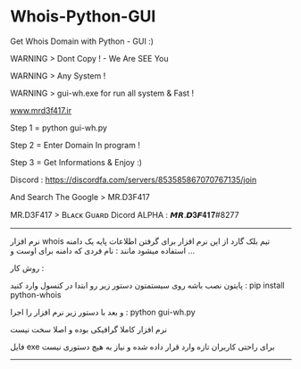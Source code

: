 # Whois-Python-GUI

Get Whois Domain with Python - GUI :)

WARNING > Dont Copy ! - We Are SEE You

WARNING > Any System !

WARNING > gui-wh.exe for run all system & Fast !

www.mrd3f417.ir

Step 1 = python gui-wh.py

Step 2 = Enter Domain In program ! 

Step 3 = Get Informations & Enjoy :)

Discord : https://discordfa.com/servers/853585867070767135/join

And Search The Google > MR.D3F417

MR.D3F417 > Bʟᴀᴄᴋ Gᴜᴀʀᴅ Dicord ALPHA : 𝙈𝙍.𝘿𝟑𝙁𝟒𝟏𝟕#8277

------------------------------------------------------

نرم افزار whois تیم بلک گارد
از این نرم افزار برای گرفتن اطلاعات پایه یک دامنه استفاده میشود
مانند : نام فردی که دامنه برای اوست و ...

روش کار :

پایتون نصب باشه روی سیستمتون 
دستور زیر رو ابتدا در کنسول وارد کنید :
  pip install python-whois
  
و بعد با دستور زیر نرم افزار را اجرا :
python gui-wh.py

نرم افزار کاملا گرافیکی بوده و اصلا سخت نیست

فایل exe برای راحتی کاربران تازه وارد قرار داده شده و نیاز به هیچ دستوری نیست

------------------------------------------------------
